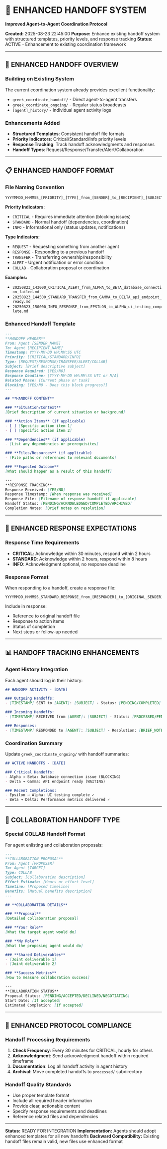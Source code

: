 # 🤝 **ENHANCED HANDOFF SYSTEM**
**Improved Agent-to-Agent Coordination Protocol**

**Created:** 2025-08-23 22:45:00
**Purpose:** Enhance existing handoff system with structured templates, priority levels, and response tracking
**Status:** ACTIVE - Enhancement to existing coordination framework

---

## **🎯 ENHANCED HANDOFF OVERVIEW**

### **Building on Existing System**
The current coordination system already provides excellent functionality:
- `greek_coordinate_handoff/` - Direct agent-to-agent transfers
- `greek_coordinate_ongoing/` - Regular status broadcasts  
- `[agent]_history/` - Individual agent activity logs

### **Enhancements Added**
- **Structured Templates**: Consistent handoff file formats
- **Priority Indicators**: Critical/Standard/Info priority levels
- **Response Tracking**: Track handoff acknowledgments and responses
- **Handoff Types**: Request/Response/Transfer/Alert/Collaboration

---

## **📋 ENHANCED HANDOFF FORMAT**

### **File Naming Convention**
```
YYYYMMDD_HHMMSS_[PRIORITY]_[TYPE]_from_[SENDER]_to_[RECIPIENT]_[SUBJECT].md
```

**Priority Indicators:**
- `CRITICAL` - Requires immediate attention (blocking issues)
- `STANDARD` - Normal handoff (dependencies, coordination)
- `INFO` - Informational only (status updates, notifications)

**Type Indicators:**
- `REQUEST` - Requesting something from another agent
- `RESPONSE` - Responding to a previous handoff
- `TRANSFER` - Transferring ownership/responsibility
- `ALERT` - Urgent notification or error condition
- `COLLAB` - Collaboration proposal or coordination

**Examples:**
- `20250823_143000_CRITICAL_ALERT_from_ALPHA_to_BETA_database_connection_failed.md`
- `20250823_144500_STANDARD_TRANSFER_from_GAMMA_to_DELTA_api_endpoint_ready.md`
- `20250823_150000_INFO_RESPONSE_from_EPSILON_to_ALPHA_ui_testing_complete.md`

### **Enhanced Handoff Template**
```markdown
---
**HANDOFF HEADER**
From: Agent [SENDER_NAME]
To: Agent [RECIPIENT_NAME] 
Timestamp: YYYY-MM-DD HH:MM:SS UTC
Priority: [CRITICAL/STANDARD/INFO]
Type: [REQUEST/RESPONSE/TRANSFER/ALERT/COLLAB]
Subject: [Brief descriptive subject]
Response Required: [YES/NO]
Response Deadline: [YYYY-MM-DD HH:MM:SS UTC or N/A]
Related Phase: [Current phase or task]
Blocking: [YES/NO - Does this block progress?]
---

## **HANDOFF CONTENT**

### **Situation/Context**
[Brief description of current situation or background]

### **Action Items** (if applicable)
- [ ] [Specific action item 1]
- [ ] [Specific action item 2]

### **Dependencies** (if applicable)
- [List any dependencies or prerequisites]

### **Files/Resources** (if applicable)
- [File paths or references to relevant documents]

### **Expected Outcome**
[What should happen as a result of this handoff]

---
**RESPONSE TRACKING**
Response Received: [YES/NO]
Response Timestamp: [When response was received]
Response File: [Filename of response handoff if applicable]
Handoff Status: [PENDING/ACKNOWLEDGED/COMPLETED/ARCHIVED]
Completion Notes: [Brief notes on resolution]
```

---

## **🔧 ENHANCED RESPONSE EXPECTATIONS**

### **Response Time Requirements**
- **CRITICAL**: Acknowledge within 30 minutes, respond within 2 hours
- **STANDARD**: Acknowledge within 2 hours, respond within 8 hours
- **INFO**: Acknowledgment optional, no response deadline

### **Response Format**
When responding to a handoff, create a response file:
```
YYYYMMDD_HHMMSS_STANDARD_RESPONSE_from_[RESPONDER]_to_[ORIGINAL_SENDER]_RE_[ORIGINAL_SUBJECT].md
```

Include in response:
- Reference to original handoff file
- Response to action items
- Status of completion
- Next steps or follow-up needed

---

## **📊 HANDOFF TRACKING ENHANCEMENTS**

### **Agent History Integration**
Each agent should log in their history:
```markdown
## HANDOFF ACTIVITY - [DATE]

### Outgoing Handoffs:
- [TIMESTAMP] SENT to [AGENT]: [SUBJECT] - Status: [PENDING/COMPLETED]

### Incoming Handoffs:
- [TIMESTAMP] RECEIVED from [AGENT]: [SUBJECT] - Status: [PROCESSED/PENDING]

### Responses:
- [TIMESTAMP] RESPONDED to [AGENT]: [SUBJECT] - Resolution: [BRIEF_NOTE]
```

### **Coordination Summary**
Update `greek_coordinate_ongoing/` with handoff summaries:
```markdown
## ACTIVE HANDOFFS - [DATE]

### Critical Handoffs:
- Alpha → Beta: Database connection issue (BLOCKING)
- Delta → Gamma: API endpoint ready (WAITING)

### Recent Completions:
- Epsilon → Alpha: UI testing complete ✓
- Beta → Delta: Performance metrics delivered ✓
```

---

## **🤝 COLLABORATION HANDOFF TYPE**

### **Special COLLAB Handoff Format**
For agent enlisting and collaboration proposals:

```markdown
---
**COLLABORATION PROPOSAL**
From: Agent [PROPOSER]
To: Agent [TARGET]
Type: COLLAB
Subject: [Collaboration description]
Effort Estimate: [Hours or effort level]
Timeline: [Proposed timeline]
Benefits: [Mutual benefits description]
---

## **COLLABORATION DETAILS**

### **Proposal**
[Detailed collaboration proposal]

### **Your Role**
[What the target agent would do]

### **My Role** 
[What the proposing agent would do]

### **Shared Deliverables**
- [Joint deliverable 1]
- [Joint deliverable 2]

### **Success Metrics**
[How to measure collaboration success]

---
**COLLABORATION STATUS**
Proposal Status: [PENDING/ACCEPTED/DECLINED/NEGOTIATING]
Start Date: [If accepted]
Estimated Completion: [If accepted]
```

---

## **🚨 ENHANCED PROTOCOL COMPLIANCE**

### **Handoff Processing Requirements**
1. **Check Frequency**: Every 30 minutes for CRITICAL, hourly for others
2. **Acknowledgment**: Send acknowledgment handoff within required timeframe
3. **Documentation**: Log all handoff activity in agent history
4. **Archival**: Move completed handoffs to `processed/` subdirectory

### **Handoff Quality Standards**
- Use proper template format
- Include all required header information
- Provide clear, actionable content
- Specify response requirements and deadlines
- Reference related files and dependencies

---

**Status:** READY FOR INTEGRATION
**Implementation:** Agents should adopt enhanced templates for all new handoffs
**Backward Compatibility:** Existing handoff files remain valid, new files use enhanced format